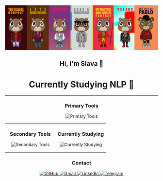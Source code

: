 <p align="center">
  <img src="https://raw.githubusercontent.com/llanimo/llanimo/main/Frame%20Kanye.png" alt="Frame Kanye" width="1000"/>
</p>

<div align="center">

## Hi, I'm Slava 👋
# Currently Studying **NLP** 🧠

</div>

---

<div align="center">
  <h3>Primary Tools</h3>
</div>
<p align="center">
  <img src="https://skillicons.dev/icons?i=python,pytorch,tensorflow" width="700" height="100" alt="Primary Tools"/>
</p>


<table align="center" border="0" cellpadding="0" cellspacing="0" width="80%">
  <tr>
    <td align="center" valign="top" width="50%">
      <h3>Secondary Tools</h3>
      <p align="center">
        <img src="https://skillicons.dev/icons?i=javascript,go,julia" width="250" height="50" alt="Secondary Tools"/>
      </p>
    </td>
    <td align="center" valign="top" width="50%">
      <h3>Currently Studying</h3>
      <p align="center">
        <img src="https://skillicons.dev/icons?i=cpp,kotlin" width="250" height="50" alt="Currently Studying"/>
      </p>
    </td>
  </tr>
</table>


<div align="center">
  <h3>Contact</h3>
</div>
<p align="center">
  <a href="https://github.com/llanimo">
    <img src="https://skillicons.dev/icons?i=github" alt="GitHub" width="46"/>
  </a>
  <a href="mailto:olor.guard@gmail.com">
    <img src="https://upload.wikimedia.org/wikipedia/commons/7/7e/Gmail_icon_%282020%29.svg" alt="Gmail" width="46"/>
  </a>
  <a href="https://www.linkedin.com/in/vyacheslav-lyan/">
    <img src="https://upload.wikimedia.org/wikipedia/commons/c/ca/LinkedIn_logo_initials.png" alt="LinkedIn" width="46"/>
  </a>
  <a href="https://t.me/llanimo">
    <img src="https://upload.wikimedia.org/wikipedia/commons/8/82/Telegram_logo.svg" alt="Telegram" width="46"/>
  </a>
</p>
